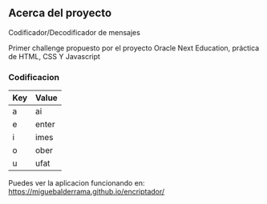 
## Acerca del proyecto
Codificador/Decodificador de mensajes

Primer challenge  propuesto por el proyecto Oracle Next Education, práctica de HTML, CSS Y Javascript


### Codificacion

| Key           | Value                                                                |
| ----------------- | ------------------------------------------------------------------ |
| a |ai|
| e |enter|
| i |imes|
| o |ober|
| u |ufat|


Puedes ver la aplicacion funcionando en: https://miguebalderrama.github.io/encriptador/
